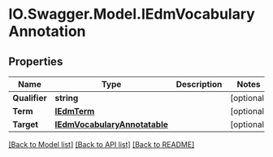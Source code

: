 # IO.Swagger.Model.IEdmVocabularyAnnotation
## Properties

Name | Type | Description | Notes
------------ | ------------- | ------------- | -------------
**Qualifier** | **string** |  | [optional] 
**Term** | [**IEdmTerm**](IEdmTerm.md) |  | [optional] 
**Target** | [**IEdmVocabularyAnnotatable**](IEdmVocabularyAnnotatable.md) |  | [optional] 

[[Back to Model list]](../README.md#documentation-for-models) [[Back to API list]](../README.md#documentation-for-api-endpoints) [[Back to README]](../README.md)

